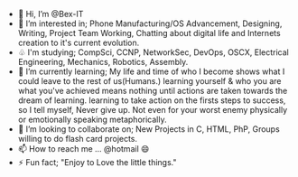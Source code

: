- 👋 Hi, I’m @Bex-IT
- 👀 I’m interested in; Phone Manufacturing/OS Advancement, Designing, Writing, Project Team Working, Chatting about digital life and Internets creation to it's current evolution.
- ♧ I'm studying; CompSci, CCNP, NetworkSec, DevOps, OSCX, Electrical Engineering, Mechanics, Robotics, Assembly. 
- 🌱 I’m currently learning; My life and time of who I become shows what I could leave to the rest of us(Humans.) learning yourself & who you are what you've achieved means nothing until actions are taken towards the dream of learning. learning to take action on the firsts steps to success, so I tell myself, Never give up. Not even for your worst enemy physically or emotionally speaking metaphorically.   
- 💞️ I’m looking to collaborate on; New Projects in C, HTML, PhP, Groups willing to do flash card projects. 
- 📫 How to reach me ... @hotmail
  😄 
- ⚡ Fun fact; "Enjoy to Love the little things."

<!---
Bex-IT/Bex-IT is a ✨ special ✨ repository because its `README.md` (this file) appears on your GitHub profile.
You can click the Preview link to take a look at your changes.
--->
